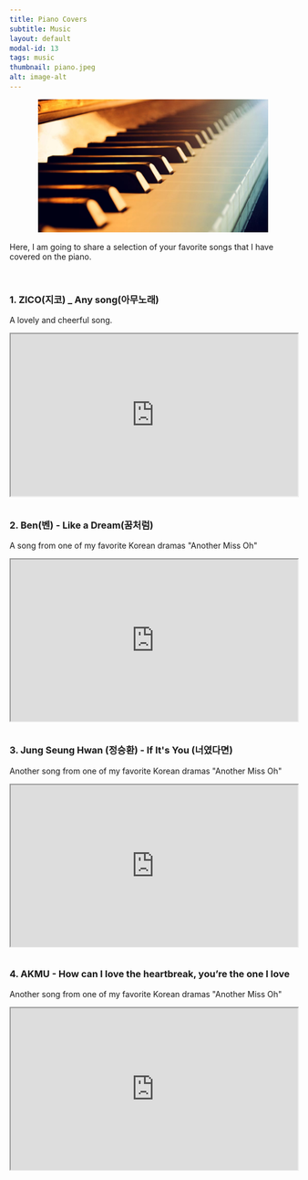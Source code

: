 ```yaml
---
title: Piano Covers
subtitle: Music
layout: default
modal-id: 13
tags: music
thumbnail: piano.jpeg
alt: image-alt
---
```

<html>
<head>
    <meta name="viewport" content="width=device-width, initial-scale=1.0">
    <style>
        table {
            border-collapse: separate;
            border-spacing: 10px;
        }
        table img {
            max-width: 100%;
            height: auto;
        }
        .gdrive-container {
        position: relative;
        width: 100%;
        height: 0;
        padding-bottom: 56.25%; /* Aspect ratio 16:9 */
        }
        .gdrive-container iframe {
            position: absolute;
            top: 0;
            left: 0;
            width: 100%;
            height: 100%;
        }
    </style>
</head>
<body>
    <div style="text-align: center;">
        <img src="img/blog/piano.jpeg" alt="market" style="max-width: 80%; height: auto;">
    </div>
    <p>Here, I am going to share a selection of your favorite songs that I have covered on the piano.</p>
    <br>
    <h3>1. ZICO(지코) _ Any song(아무노래) </h3>
    <p>A lovely and cheerful song.</p>
    <div class="gdrive-container" style="text-align: center;">
        <iframe src="https://drive.google.com/file/d/1wF7HRHfqUN3DBWr0k73CSlzYGSMDq9Lg/preview" allow="autoplay"></iframe>
    </div>
    <br>
    <h3>2. Ben(벤) - Like a Dream(꿈처럼) </h3>
    <p>A song from one of my favorite Korean dramas "Another Miss Oh"</p>
    <div class="gdrive-container" style="text-align: center;">
        <iframe src="https://drive.google.com/file/d/1Jt4x4bnNxLM2IopHTZ-340nRnyOi2kjg/preview" allow="autoplay"></iframe>
    </div>
    <br>
    <h3>3. Jung Seung Hwan (정승환) - If It's You (너였다면) </h3>
    <p>Another song from one of my favorite Korean dramas "Another Miss Oh"</p>
    <div class="gdrive-container" style="text-align: center;">
        <iframe src="https://drive.google.com/file/d/1-Rv7xxDxiUBsZcjEXOThtyjUd1PiVZ-a/preview" allow="autoplay"></iframe>
    </div>
    <br>
    <h3>4. AKMU - How can I love the heartbreak, you’re the one I love </h3>
    <p>Another song from one of my favorite Korean dramas "Another Miss Oh"</p>
    <div class="gdrive-container" style="text-align: center;">
        <iframe src="https://drive.google.com/file/d/1SbEwleGev-vU21yTjERPQ2m-rP9fAqVZ/preview" allow="autoplay"></iframe>
    </div>
    <br>
   
</body>
</html>

